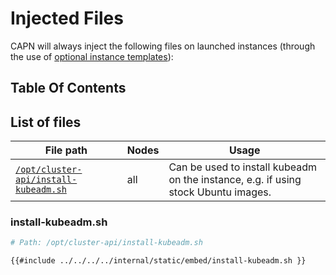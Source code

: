 # Injected Files

CAPN will always inject the following files on launched instances (through the use of [optional instance templates](https://linuxcontainers.org/incus/docs/main/reference/image_format/#templates-optional)):

## Table Of Contents

<!-- toc -->

## List of files

| File path | Nodes | Usage |
| -|-|-|
| [`/opt/cluster-api/install-kubeadm.sh`](#install-kubeadmsh) | all | Can be used to install kubeadm on the instance, e.g. if using stock Ubuntu images. |

### install-kubeadm.sh

```bash
# Path: /opt/cluster-api/install-kubeadm.sh

{{#include ../../../../internal/static/embed/install-kubeadm.sh }}
```
